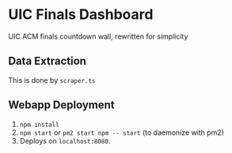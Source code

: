 # UIC Finals Dashboard
UIC ACM finals countdown wall, rewritten for simplicity
## Data Extraction
This is done by `scraper.ts`
## Webapp Deployment
1. `npm install`
2. `npm start` or `pm2 start npm -- start` (to daemonize with pm2)
3. Deploys on `localhost:8080`.
